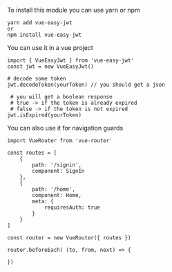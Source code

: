 To install this module you can use yarn or npm

    yarn add vue-easy-jwt 
    or
    npm install vue-easy-jwt
    
You can use it in a vue project

    import { VueEasyJwt } from 'vue-easy-jwt'
    const jwt = new VueEasyJwt()
    
    # decode some token
    jwt.decodeToken(yourToken) // you should get a json
    
     # you will get a boolean response
     # true -> if the token is already expired
     # false -> if the token is not expired
    jwt.isExpired(yourToken)
    
You can also use it for navigation guards

    import VueRouter from 'vue-router'

    const routes = [
        {
            path: '/signin',
            component: SignIn
        },
        {
            path: '/home',
            component: Home,
            meta: {
                requiresAuth: true
            }
        }
    ]

    const router = new VueRouter({ routes })

    router.beforeEach( (to, from, next) => {
        
    })
